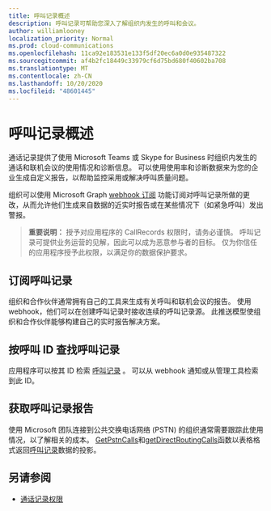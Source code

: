 ```yaml
---
title: 呼叫记录概述
description: 呼叫记录可帮助您深入了解组织内发生的呼叫和会议。
author: williamlooney
localization_priority: Normal
ms.prod: cloud-communications
ms.openlocfilehash: 11ca92e183531e133f5df20ec6a0d0e935487322
ms.sourcegitcommit: af4b2fc18449c33979cf6d75bd680f40602ba708
ms.translationtype: MT
ms.contentlocale: zh-CN
ms.lasthandoff: 10/20/2020
ms.locfileid: "48601445"
---
```

# <a name="call-records-overview"></a>呼叫记录概述

通话记录提供了使用 Microsoft Teams 或 Skype for Business 时组织内发生的通话和联机会议的使用情况和诊断信息。 可以使用使用率和诊断数据来为您的企业生成自定义报告，以帮助监控采用或解决呼叫质量问题。

组织可以使用 Microsoft Graph [webhook 订阅](/graph/api/resources/webhooks?view=graph-rest-1.0) 功能订阅对呼叫记录所做的更改，从而允许他们生成来自数据的近实时报告或在某些情况下（如紧急呼叫）发出警报。

> **重要说明：** 授予对应用程序的 CallRecords 权限时，请务必谨慎。 呼叫记录可提供业务运营的见解，因此可以成为恶意参与者的目标。 仅为你信任的应用程序授予此权限，以满足你的数据保护要求。

## <a name="subscribe-to-call-records"></a>订阅呼叫记录

组织和合作伙伴通常拥有自己的工具来生成有关呼叫和联机会议的报告。 使用 webhook，他们可以在创建呼叫记录时接收连续的呼叫记录源。 此推送模型使组织和合作伙伴能够构建自己的实时报告解决方案。

## <a name="look-up-a-call-record-by-its-call-id"></a>按呼叫 ID 查找呼叫记录

应用程序可以按其 ID 检索 [呼叫记录](/graph/api/resources/callrecords-callrecord?view=graph-rest-1.0) 。 可以从 webhook 通知或从管理工具检索到此 ID。

## <a name="get-call-record-reports"></a>获取呼叫记录报告

使用 Microsoft 团队连接到公共交换电话网络 (PSTN) 的组织通常需要跟踪此使用情况，以了解相关的成本。 [GetPstnCalls](/graph/api/callrecords-callrecord-getpstncalls?view=graph-rest-beta)和[getDirectRoutingCalls](/graph/api/callrecords-callrecord-getdirectroutingcalls?view=graph-rest-beta)函数以表格格式返回[呼叫记录](/graph/api/resources/callrecords-callrecord?view=graph-rest-beta)数据的投影。

## <a name="see-also"></a>另请参阅

- [通话记录权限](./permissions-reference.md#call-records-permissions)